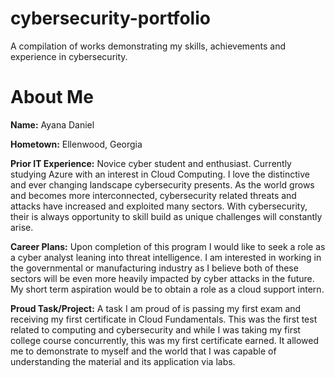 # cybersecurity-portfolio
A compilation of works demonstrating my skills, achievements and experience in cybersecurity.

# About Me

**Name:** Ayana Daniel

**Hometown:** Ellenwood, Georgia

**Prior IT Experience:** Novice cyber student and enthusiast. Currently studying Azure with an interest in Cloud Computing. I love the distinctive and ever changing landscape cybersecurity presents. As the world grows and becomes more interconnected, cybersecurity related threats and attacks have increased and exploited many sectors. With cybersecurity, their is always opportunity to skill build as unique challenges will constantly arise.

**Career Plans:** Upon completion of this program I would like to seek a role as a cyber analyst leaning into threat intelligence. I am interested in working in the governmental or manufacturing industry as I believe both of these sectors will be even more heavily impacted by cyber attacks in the future. My short term aspiration would be to obtain a role as a cloud support intern.

**Proud Task/Project:** A task I am proud of is passing my first exam and receiving my first certificate in Cloud Fundamentals. This was the first test related to computing and cybersecurity and while I was taking my first college course concurrently, this was my first certificate earned. It allowed me to demonstrate to myself and the world that I was capable of understanding the material and its application via labs.
